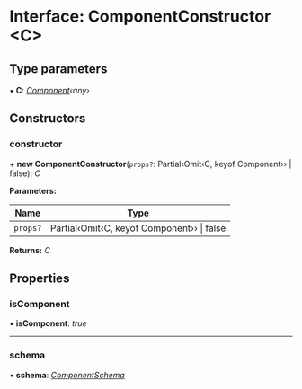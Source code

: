 
# Interface: ComponentConstructor <**C**>

## Type parameters

▪ **C**: *[Component](../classes/component.md)‹any›*

## Constructors

###  constructor

\+ **new ComponentConstructor**(`props?`: Partial‹Omit‹C, keyof Component<any>›› | false): *C*

**Parameters:**

Name | Type |
------ | ------ |
`props?` | Partial‹Omit‹C, keyof Component<any>›› &#124; false |

**Returns:** *C*

## Properties

###  isComponent

• **isComponent**: *true*

___

###  schema

• **schema**: *[ComponentSchema](../README.md#componentschema)*
